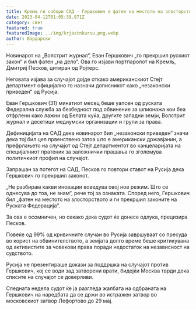 ```yaml
---
title: Кремљ ги собори САД - Гершкович е фатен на местото на злосторството
date: 2023-04-12T01:05:39.871Z
category: свет
featured: true
featuredImage: ../img/krjastnkursu.png.webp
author: Вардарски
---
```


Новинарот на „Волстрит журнал“, Еван Гершкович „го прекршил рускиот закон“ и бил фатен „на дело“. Ова го изјави портпаролот на Кремљ, Дмитриј Песков, цитиран од Ројтерс.

Неговата изјава за случајот дојде откако американскиот Стејт департмент официјално го назначи дописникот како „незаконски приведен“ од Русија.

Еван Гершкович (31) минатиот месец беше уапсен од руската Федерална служба за безбедност под обвинение за шпионажа кои беа отфрлени како лажни од Белата куќа, другите западни земји, Волстрит журнал и десетици медиумски организации и групи за права.

Дефиницијата на САД дека новинарот бил „незаконски приведен“ значи дека тој бил цел првенствено затоа што е американски државјанин, а префрлањето на случајот од Стејт департментот во канцеларијата на специјалниот пратеник за заложнички прашања го зголемува политичкиот профил на случајот.

Запрашан за потегот на САД, Песков го повтори ставот на Русија дека Гершкович го прекршил законот.

„Не разбирам какви иновации воведува овој нов режим. Што се однесува до тоа, не знам“, рече тој за ознаката. Според него, Гершкович бил „фатен на местото на злосторството и ги прекршил законите на Руската Федерација“.

За ова е осомничен, но секако дека судот ќе донесе одлука, прецизира Песков.

Повеќе од 99% од кривичните случаи во Русија завршуваат со пресуда во корист на обвинителството, а земјата долго време беше критикувана од активистите за човекови права поради недостаток на независност на судството.

Русија не презентираше докази за поддршка на случајот против Гершкович, кој се води зад затворени врати, бидејќи Москва тврди дека списите на случајот се доверливи.

Следната недела судот ќе ја разгледа жалбата на одбраната на Гершкович на наредбата да се држи во истражен затвор во московскиот затвор Лефортово до 29 мај.
